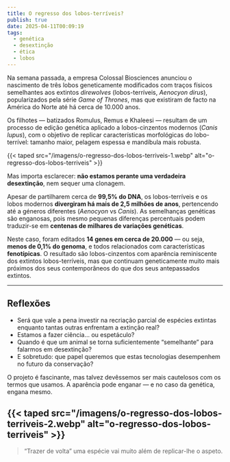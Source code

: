 ```yaml
---
title: O regresso dos lobos-terríveis?
publish: true
date: 2025-04-11T00:09:19
tags:
  - genética
  - desextinção
  - ética
  - lobos
---
```


Na semana passada, a empresa Colossal Biosciences anunciou o nascimento de três lobos geneticamente modificados com traços físicos semelhantes aos extintos *direwolves* (lobos-terríveis, *Aenocyon dirus*), popularizados pela série *Game of Thrones*, mas que existiram de facto na América do Norte até há cerca de 10.000 anos.

Os filhotes — batizados Romulus, Remus e Khaleesi — resultam de um processo de edição genética aplicado a lobos-cinzentos modernos (*Canis lupus*), com o objetivo de replicar características morfológicas do lobo-terrível: tamanho maior, pelagem espessa e mandíbula mais robusta.

{{< taped src="/imagens/o-regresso-dos-lobos-terriveis-1.webp" alt="o-regresso-dos-lobos-terriveis" >}}

Mas importa esclarecer: **não estamos perante uma verdadeira desextinção**, nem sequer uma clonagem.

Apesar de partilharem cerca de **99,5% do DNA**, os lobos-terríveis e os lobos modernos **divergiram há mais de 2,5 milhões de anos**, pertencendo até a géneros diferentes (*Aenocyon* vs *Canis*). As semelhanças genéticas são enganosas, pois mesmo pequenas diferenças percentuais podem traduzir-se em **centenas de milhares de variações genéticas**.

Neste caso, foram editados **14 genes em cerca de 20.000** — ou seja, **menos de 0,1% do genoma**, e todos relacionados com características **fenotípicas**. O resultado são lobos-cinzentos com aparência reminiscente dos extintos lobos-terríveis, mas que continuam geneticamente muito mais próximos dos seus contemporâneos do que dos seus antepassados extintos.

---

## Reflexões

- Será que vale a pena investir na recriação parcial de espécies extintas enquanto tantas outras enfrentam a extinção real?
- Estamos a fazer ciência… ou espetáculo?
- Quando é que um animal se torna suficientemente “semelhante” para falarmos em desextinção?
- E sobretudo: que papel queremos que estas tecnologias desempenhem no futuro da conservação?

O projeto é fascinante, mas talvez devêssemos ser mais cautelosos com os termos que usamos. A aparência pode enganar — e no caso da genética, engana mesmo.

{{< taped src="/imagens/o-regresso-dos-lobos-terriveis-2.webp" alt="o-regresso-dos-lobos-terriveis" >}}
---

> “Trazer de volta” uma espécie vai muito além de replicar-lhe o aspeto.

